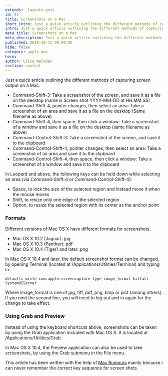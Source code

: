 ```yaml
---
extends: _layouts.post
id: 41
title: Screenshots on a Mac
short_intro: Just a quick article outlining the different methods of capturing screen output on a Mac.
intro: Just a quick article outlining the different methods of capturing screen output on a Mac.
meta_title: Screenshots on a Mac
meta_description: Just a quick article outlining the different methods of capturing screen output on a Mac.
published: 2010-10-31 00:00:00
hide: false
category: apple-mac
hero:
author: Clive Walkden
section: content
---
```


Just a quick article outlining the different methods of capturing screen output on a Mac.

- Command-Shift-3: Take a screenshot of the screen, and save it as a file on the desktop (name is Screen shot YYYY-MM-DD at HH.MM.SS)
- Command-Shift-4, pointer changes, then select an area: Take a screenshot of an area and save it as a file on the desktop (Same filename as above)
- Command-Shift-4, then space, then click a window: Take a screenshot of a window and save it as a file on the desktop (same filename as above)
- Command-Control-Shift-3: Take a screenshot of the screen, and save it to the clipboard
- Command-Control-Shift-4, pointer changes, then select an area: Take a screenshot of an area and save it to the clipboard
- Command-Control-Shift-4, then space, then click a window: Take a screenshot of a window and save it to the clipboard


In Leopard and above, the following keys can be held down while selecting an area (via Command-Shift-4 or Command-Control-Shift-4):

- Space, to lock the size of the selected region and instead move it when the mouse moves
- Shift, to resize only one edge of the selected region
- Option, to resize the selected region with its center as the anchor point

### Formats

Different versions of Mac OS X have different formats for screenshots.

- Mac OS X 10.2 (Jaguar): jpg
- Mac OS X 10.3 (Panther): pdf
- Mac OS X 10.4 (Tiger) and later: png

In Mac OS X 10.4 and later, the default screenshot format can be changed, by opening Terminal (located at /Applications/Utilities/Terminal) and typing in:

```shell
defaults write com.apple.screencapture type image_format killall SystemUIServer
```

Where image_format is one of jpg, tiff, pdf, png, bmp or pict (among others). If you omit the second line, you will need to log out and in again for the change to take effect.

### Using Grab and Preview

Instead of using the keyboard shortcuts above, screenshots can be taken by using the Grab application included with Mac OS X. It is located at /Applications/Utilities/Grab.

In Mac OS X 10.4, the Preview application can also be used to take screenshots, by using the Grab submenu in the File menu.

This article has been written with the help of <a href="http://guides.macrumors.com/Taking_Screenshots_in_Mac_OS_X" rel="nofollow" target="_blank">Mac Rumours</a> mainly because i can never remember the correct key sequence for screen shots.
